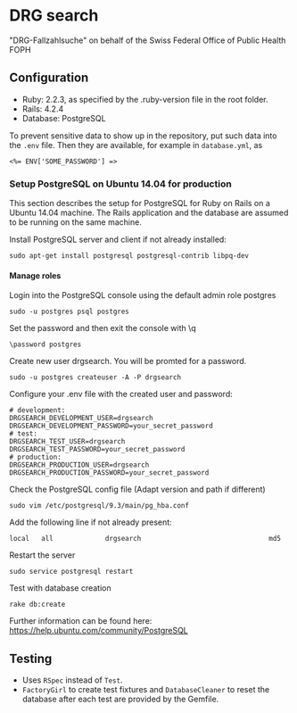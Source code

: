 # DRG search
"DRG-Fallzahlsuche" on behalf of the Swiss Federal Office of Public Health FOPH 

## Configuration

* Ruby: 2.2.3, as specified by the .ruby-version file in the root folder.
* Rails: 4.2.4
* Database: PostgreSQL

To prevent sensitive data to show up in the repository, put such data into the
``.env`` file. Then they are available, for example in ``database.yml``, as

``<%= ENV['SOME_PASSWORD'] =>``

### Setup PostgreSQL on Ubuntu 14.04 for production
This section describes the setup for PostgreSQL for Ruby on Rails on a Ubuntu 14.04 machine. The Rails application and the database are assumed to be running on the same machine.

Install PostgreSQL server and client if not already installed:

``sudo apt-get install postgresql postgresql-contrib libpq-dev``

#### Manage roles
Login into the PostgreSQL console using the default admin role postgres
 
``sudo -u postgres psql postgres``

Set the password and then exit the console with \q

``\password postgres``

Create new user drgsearch. You will be promted for a password.

``sudo -u postgres createuser -A -P drgsearch``

Configure your .env file with the created user and password:

```
# development:
DRGSEARCH_DEVELOPMENT_USER=drgsearch
DRGSEARCH_DEVELOPMENT_PASSWORD=your_secret_password
# test:
DRGSEARCH_TEST_USER=drgsearch
DRGSEARCH_TEST_PASSWORD=your_secret_password
# production:
DRGSEARCH_PRODUCTION_USER=drgsearch
DRGSEARCH_PRODUCTION_PASSWORD=your_secret_password
```
Check the PostgreSQL config file (Adapt version and path if different)

``sudo vim /etc/postgresql/9.3/main/pg_hba.conf``

Add the following line if not already present:

``local   all             drgsearch                                md5``

Restart the server

``sudo service postgresql restart``

Test with database creation

``rake db:create``

Further information can be found here: https://help.ubuntu.com/community/PostgreSQL

## Testing

* Uses ``RSpec`` instead of ``Test``.
* ``FactoryGirl`` to create test fixtures and ``DatabaseCleaner`` to reset the database 
  after each test are provided by the Gemfile.
